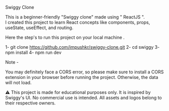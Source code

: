 Swiggy Clone 

This is a beginner-friendly "Swiggy clone" made using " ReactJS ".  
I created this project to learn React concepts like components, props, useState, useEffect, and routing.




Here the step's to run this project on your local machine .

1- git clone https://github.com/impushkr/swiggy-clone.git
2- cd swiggy
3- npm install
4- npm run dev



Note - 

You may definitely face a CORS error, so please make sure to install a CORS extension in your browser before running the project. Otherwise, the data will not load.

⚠️ This project is made for educational purposes only.
It is inspired by Swiggy's UI. No commercial use is intended.
All assets and logos belong to their respective owners.

